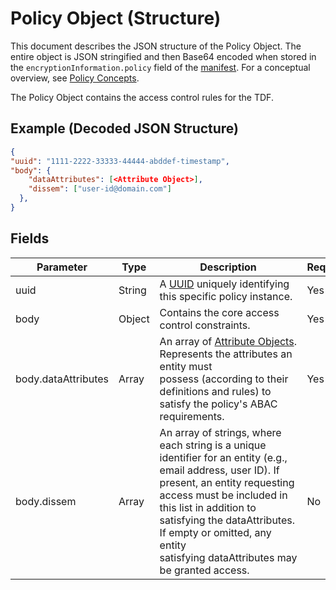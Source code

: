 # Policy Object (Structure)

This document describes the JSON structure of the Policy Object. The entire object is JSON stringified and then Base64 encoded when stored in the `encryptionInformation.policy` field of the [manifest](./manifest.md). For a conceptual overview, see [Policy Concepts](./policy_concepts.md).

The Policy Object contains the access control rules for the TDF.

## Example (Decoded JSON Structure)

```json
{
"uuid": "1111-2222-33333-44444-abddef-timestamp",
"body": {
    "dataAttributes": [<Attribute Object>],
    "dissem": ["user-id@domain.com"]
  },
}
```

## Fields

| Parameter           | Type   | Description                                                                                                                                                                                                                                                                                                      | Required? |
| ------------------- | ------ | ---------------------------------------------------------------------------------------------------------------------------------------------------------------------------------------------------------------------------------------------------------------------------------------------------------------- | --------- |
| uuid                | String | A [UUID](https://www.google.com/url?sa=E&q=https%3A%2F%2Fen.wikipedia.org%2Fwiki%2FUniversally_unique_identifier) uniquely identifying this specific policy instance.                                                                                                                                            | Yes       |
| body                | Object | Contains the core access control constraints.                                                                                                                                                                                                                                                                    | Yes       |
| body.dataAttributes | Array  | An array of [Attribute Objects](https://www.google.com/url?sa=E&q=.%2Fattribute_object.md). Represents the attributes an entity must possess (according to their definitions and rules) to satisfy the policy's ABAC requirements.                                                                               | Yes       |
| body.dissem         | Array  | An array of strings, where each string is a unique identifier for an entity (e.g., email address, user ID). If present, an entity requesting access must be included in this list in addition to satisfying the dataAttributes. If empty or omitted, any entity satisfying dataAttributes may be granted access. | No        |
